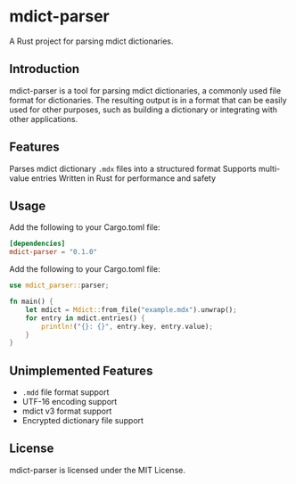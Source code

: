 # mdict-parser

A Rust project for parsing mdict dictionaries.

## Introduction

mdict-parser is a tool for parsing mdict dictionaries, a commonly used file format for dictionaries. The resulting output is in a format that can be easily used for other purposes, such as building a dictionary or integrating with other applications.

## Features

Parses mdict dictionary `.mdx` files into a structured format
Supports multi-value entries
Written in Rust for performance and safety

## Usage

Add the following to your Cargo.toml file:

```toml
[dependencies]
mdict-parser = "0.1.0"
```

Add the following to your Cargo.toml file:


```rust
use mdict_parser::parser;

fn main() {
    let mdict = Mdict::from_file("example.mdx").unwrap();
    for entry in mdict.entries() {
        println!("{}: {}", entry.key, entry.value);
    }
}
```
## Unimplemented Features

* `.mdd` file format support
* UTF-16 encoding support
* mdict v3 format support
* Encrypted dictionary file support

## License

mdict-parser is licensed under the MIT License.





